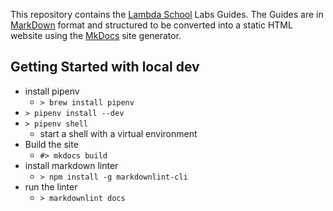 This repository contains the [Lambda School](https://lambdaschool.com/) Labs
Guides. The Guides are in [MarkDown](https://daringfireball.net/projects/markdown/)
format and structured to be converted into a static HTML website using the [MkDocs](https://www.mkdocs.org/)
site generator.

 ## Getting Started with local dev

 - install pipenv 
   - `> brew install pipenv`
- `> pipenv install --dev`
- `> pipenv shell`
  - start a shell with a virtual environment
- Build the site
  - `#> mkdocs build`
- install markdown linter
  - `> npm install -g markdownlint-cli`
- run the linter
  - `> markdownlint docs`